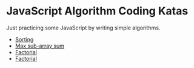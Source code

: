 # JavaScript Algorithm Coding Katas

Just practicing some JavaScript by writing simple algorithms.

* [Sorting](sorting/README.md)
* [Max sub-array sum](max-sub-array-sum/README.md)
* [Factorial](factorial/README.md)
* [Factorial](fibonacci/README.md)
